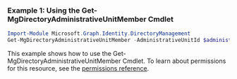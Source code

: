 ### Example 1: Using the Get-MgDirectoryAdministrativeUnitMember Cmdlet
```powershell
Import-Module Microsoft.Graph.Identity.DirectoryManagement
Get-MgDirectoryAdministrativeUnitMember -AdministrativeUnitId $administrativeUnitId
```
This example shows how to use the Get-MgDirectoryAdministrativeUnitMember Cmdlet.
To learn about permissions for this resource, see the [permissions reference](/graph/permissions-reference).
